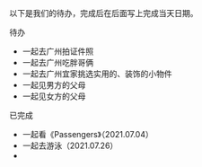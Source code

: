 以下是我们的待办，完成后在后面写上完成当天日期。

待办

- 一起去广州拍证件照
- 一起去广州吃胖哥俩
- 一起去广州宜家挑选实用的、装饰的小物件
- 一起见男方的父母
- 一起见女方的父母

已完成

- 一起看《Passengers》（2021.07.04）
- 一起去游泳（2021.07.26）
- 

